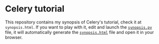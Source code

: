 # Celery tutorial
This repository contains my synopsis of Celery's tutorial, check it at
`synopsis.html`. If you want to play with it, edit and launch the
[`synopsis.py`](synopsis.py) file, it will automatically generate the
[`synopsis.html`](synopsis.html) file and open it in
your browser.
